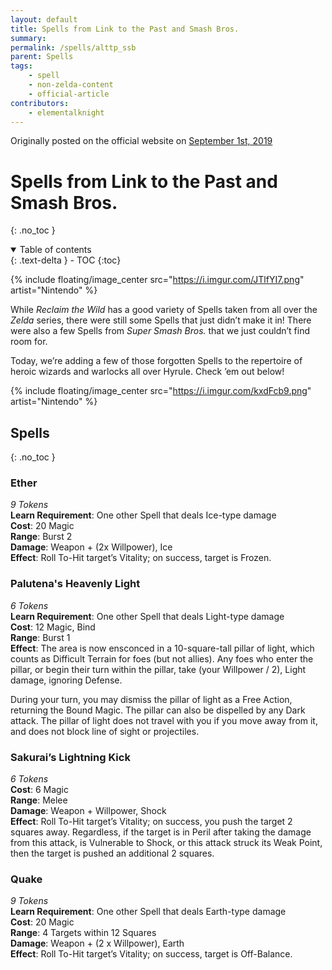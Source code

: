 ```yaml
---
layout: default
title: Spells from Link to the Past and Smash Bros.
summary:
permalink: /spells/alttp_ssb
parent: Spells
tags:
    - spell
    - non-zelda-content
    - official-article
contributors:
    - elementalknight
---
```


Originally posted on the official website on [September 1st, 2019](https://reclaimthewild.net/index.php/2019/09/01/post-idea-new-spells/)

# Spells from Link to the Past and Smash Bros.
{: .no_toc }

<details open markdown="block">
  <summary>
    Table of contents
  </summary>
  {: .text-delta }
- TOC
{:toc}
</details>

{% include floating/image_center src="https://i.imgur.com/JTlfYI7.png" artist="Nintendo" %}

While *Reclaim the Wild* has a good variety of Spells taken from all over the *Zelda* series, there were still some Spells that just didn’t make it in! There were also a few Spells from *Super Smash Bros.* that we just couldn’t find room for.

Today, we’re adding a few of those forgotten Spells to the repertoire of heroic wizards and warlocks all over Hyrule. Check ’em out below!

{% include floating/image_center src="https://i.imgur.com/kxdFcb9.png" artist="Nintendo" %}

## Spells
{: .no_toc }

### Ether

*9 Tokens*  
**Learn Requirement**: One other Spell that deals Ice-type damage  
**Cost**: 20 Magic  
**Range**: Burst 2  
**Damage**: Weapon + (2x Willpower), Ice  
**Effect**: Roll To-Hit target’s Vitality; on success, target is Frozen.

### Palutena's Heavenly Light

*6 Tokens*  
**Learn Requirement**: One other Spell that deals Light-type damage  
**Cost**: 12 Magic, Bind  
**Range**: Burst 1  
**Effect**: The area is now ensconced in a 10-square-tall pillar of light, which counts as Difficult Terrain for foes (but not allies). Any foes who enter the pillar, or begin their turn within the pillar, take (your Willpower / 2), Light damage, ignoring Defense. 

During your turn, you may dismiss the pillar of light as a Free Action, returning the Bound Magic. The pillar can also be dispelled by any Dark attack. The pillar of light does not travel with you if you move away from it, and does not block line of sight or projectiles. 

### Sakurai’s Lightning Kick

*6 Tokens*  
**Cost**: 6 Magic  
**Range**: Melee  
**Damage**: Weapon + Willpower, Shock  
**Effect**: Roll To-Hit target’s Vitality; on success, you push the target 2 squares away. Regardless, if the target is in Peril after taking the damage from this attack, is Vulnerable to Shock, or this attack struck its Weak Point, then the target is pushed an additional 2 squares.

### Quake

*9 Tokens*  
**Learn Requirement**: One other Spell that deals Earth-type damage  
**Cost**: 20 Magic  
**Range**: 4 Targets within 12 Squares  
**Damage**: Weapon + (2 x Willpower), Earth  
**Effect**: Roll To-Hit target’s Vitality; on success, target is Off-Balance.
